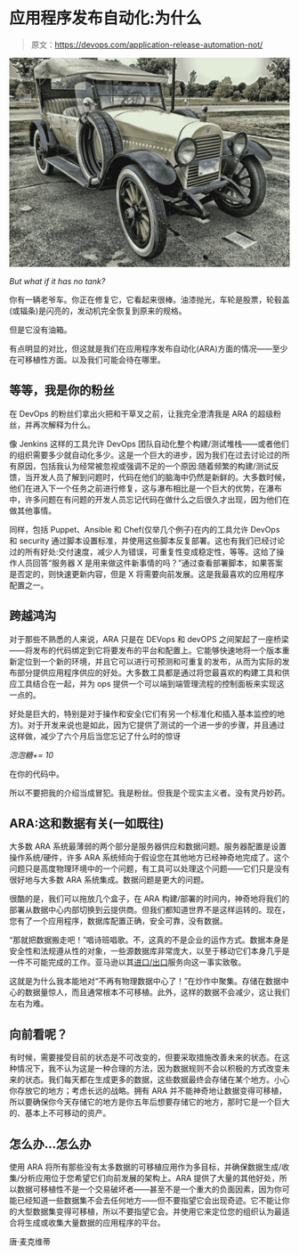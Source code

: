 # 应用程序发布自动化:为什么

> 原文：<https://devops.com/application-release-automation-not/>

![](img/b96df0b994633a8c2d4acce264ec7509.png)

*But what if it has no tank?*

你有一辆老爷车。你正在修复它，它看起来很棒。油漆抛光，车轮是股票，轮毂盖(或辐条)是闪亮的，发动机完全恢复到原来的规格。

但是它没有油箱。

有点明显的对比，但这就是我们在应用程序发布自动化(ARA)方面的情况——至少在可移植性方面。以及我们可能会待在哪里。

## 等等，我是你的粉丝

在 DevOps 的粉丝们拿出火把和干草叉之前，让我完全澄清我是 ARA 的超级粉丝，并再次解释为什么。

像 Jenkins 这样的工具允许 DevOps 团队自动化整个构建/测试堆栈——或者他们的组织需要多少就自动化多少。这是一个巨大的进步，因为我们在过去讨论过的所有原因，包括我认为经常被忽视或强调不足的一个原因:随着频繁的构建/测试反馈，当开发人员了解到问题时，代码在他们的脑海中仍然是新鲜的。大多数时候，他们在进入下一个任务之前进行修复，这与瀑布相比是一个巨大的优势，在瀑布中，许多问题在有问题的开发人员忘记代码在做什么之后很久才出现，因为他们在做其他事情。

同样，包括 Puppet、Ansible 和 Chef(仅举几个例子)在内的工具允许 DevOps 和 security 通过脚本设置标准，并使用这些脚本反复部署。这也有我们已经讨论过的所有好处:交付速度，减少人为错误，可重复性变成稳定性，等等。这给了操作人员回答“服务器 X 是用来做这件新事情的吗？”通过查看部署脚本，如果答案是否定的，则快速更新内容，但是 X 将需要向前发展。这是我最喜欢的应用程序配置之一。

## 跨越鸿沟

对于那些不熟悉的人来说，ARA 只是在 DEVops 和 devOPS 之间架起了一座桥梁——将发布的代码绑定到它将要发布的平台和配置上。它能够快速地将一个版本重新定位到一个新的环境，并且它可以进行可预测和可重复的发布，从而为实际的发布部分提供应用程序供应的好处。大多数工具都是通过将您最喜欢的构建工具和供应工具结合在一起，并为 ops 提供一个可以端到端管理流程的控制面板来实现这一点的。

好处是巨大的，特别是对于操作和安全(它们有另一个标准化和插入基本监控的地方)。对于开发来说也是如此，因为它提供了测试的一个进一步的步骤，并且通过这样做，减少了六个月后当您忘记了什么时的惊讶

*泡泡糖+= 10*

在你的代码中。

所以不要把我的介绍当成冒犯。我是粉丝。但我是个现实主义者。没有灵丹妙药。

## ARA:这和数据有关(一如既往)

大多数 ARA 系统最薄弱的两个部分是服务器供应和数据问题。服务器配置是设置操作系统/硬件，许多 ARA 系统倾向于假设您在其他地方已经神奇地完成了。这个问题只是高度物理环境中的一个问题，有工具可以处理这个问题——它们只是没有很好地与大多数 ARA 系统集成。数据问题是更大的问题。

很酷的是，我们可以拖放几个盒子，在 ARA 构建/部署的时间内，神奇地将我们的部署从数据中心内部切换到云提供商。但我们都知道世界不是这样运转的。现在，您有了一个应用程序，数据库配置正确，安全可靠，没有数据。

“那就把数据搬走吧！”唱诗班唱歌。不，这真的不是企业的运作方式。数据本身是安全性和法规遵从性的对象，一些源数据库非常庞大，以至于移动它们本身几乎是一件不可能完成的工作。亚马逊以其[进口/出口](https://docs.aws.amazon.com/AWSImportExport/latest/DG/whatisdisk.html)服务向这一事实致敬。

这就是为什么我本能地对“不再有物理数据中心了！”在炒作中聚集。存储在数据中心的数据量惊人，而且通常根本不可移植。此外，这样的数据不会减少，这让我们左右为难。

## 向前看呢？

有时候，需要接受目前的状态是不可改变的，但要采取措施改善未来的状态。在这种情况下，我不认为这是一种合理的方法，因为数据规则不会以积极的方式改变未来的状态。我们每天都在生成更多的数据，这些数据最终会存储在某个地方。小心你存放它的地方；考虑长远的战略。拥有 ARA 并不能神奇地让数据变得可移植，所以要确保你今天存储它的地方是你五年后想要存储它的地方，那时它是一个巨大的、基本上不可移动的资产。

## 怎么办…怎么办

使用 ARA 将所有那些没有太多数据的可移植应用作为多目标，并确保数据生成/收集/分析应用位于您希望它们向前发展的架构上。ARA 提供了大量的其他好处，所以数据可移植性不是一个交易破坏者——甚至不是一个重大的负面因素，因为你可能已经知道一些数据集不会去任何地方——但不要指望它会出现奇迹。它不能让你的大型数据集变得可移植，所以不要指望它会。并使用它来定位您的组织认为最适合将生成或收集大量数据的应用程序的平台。

唐·麦克维蒂